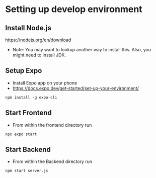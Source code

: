 # Setting up develop environment

## Install Node.js

https://nodejs.org/en/download

- Note: You may want to lookup another way to install this.
  Also, you might need to install JDK.

## Setup Expo

- Install Expo app on your phone
- https://docs.expo.dev/get-started/set-up-your-environment/

```
npm install -g expo-cli
```

## Start Frontend

- From within the frontend directory run

```
npx expo start
```

## Start Backend

- From within the Backend directory run

```
npm start server.js
```
